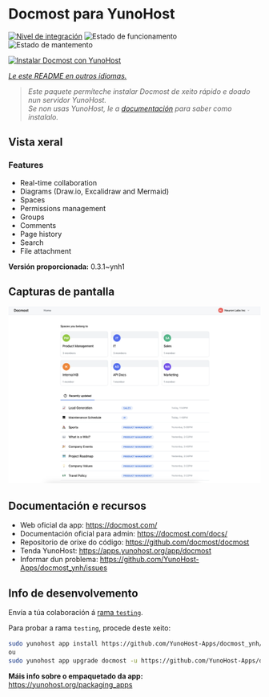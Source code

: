 <!--
NOTA: Este README foi creado automáticamente por <https://github.com/YunoHost/apps/tree/master/tools/readme_generator>
NON debe editarse manualmente.
-->

# Docmost para YunoHost

[![Nivel de integración](https://dash.yunohost.org/integration/docmost.svg)](https://ci-apps.yunohost.org/ci/apps/docmost/) ![Estado de funcionamento](https://ci-apps.yunohost.org/ci/badges/docmost.status.svg) ![Estado de mantemento](https://ci-apps.yunohost.org/ci/badges/docmost.maintain.svg)

[![Instalar Docmost con YunoHost](https://install-app.yunohost.org/install-with-yunohost.svg)](https://install-app.yunohost.org/?app=docmost)

*[Le este README en outros idiomas.](./ALL_README.md)*

> *Este paquete permíteche instalar Docmost de xeito rápido e doado nun servidor YunoHost.*  
> *Se non usas YunoHost, le a [documentación](https://yunohost.org/install) para saber como instalalo.*

## Vista xeral

### Features

- Real-time collaboration
- Diagrams (Draw.io, Excalidraw and Mermaid)
- Spaces
- Permissions management
- Groups
- Comments
- Page history
- Search
- File attachment


**Versión proporcionada:** 0.3.1~ynh1

## Capturas de pantalla

![Captura de pantalla de Docmost](./doc/screenshots/screenshot.png)

## Documentación e recursos

- Web oficial da app: <https://docmost.com/>
- Documentación oficial para admin: <https://docmost.com/docs/>
- Repositorio de orixe do código: <https://github.com/docmost/docmost>
- Tenda YunoHost: <https://apps.yunohost.org/app/docmost>
- Informar dun problema: <https://github.com/YunoHost-Apps/docmost_ynh/issues>

## Info de desenvolvemento

Envía a túa colaboración á [rama `testing`](https://github.com/YunoHost-Apps/docmost_ynh/tree/testing).

Para probar a rama `testing`, procede deste xeito:

```bash
sudo yunohost app install https://github.com/YunoHost-Apps/docmost_ynh/tree/testing --debug
ou
sudo yunohost app upgrade docmost -u https://github.com/YunoHost-Apps/docmost_ynh/tree/testing --debug
```

**Máis info sobre o empaquetado da app:** <https://yunohost.org/packaging_apps>
